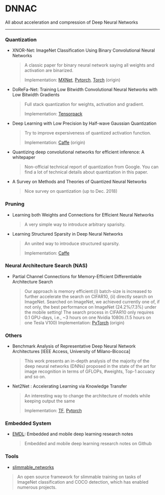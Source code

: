 # DNNAC
All about acceleration and compression of Deep Neural Networks

---------------------------------

### Quantization

* XNOR-Net: ImageNet Classification Using Binary Convolutional Neural Networks

  > A classic paper for binary neural network saying all weights and activation are binarized.
  > 
  > Implementation: [MXNet](https://github.com/hpi-xnor/BMXNet-v2), [Pytorch](https://github.com/jiecaoyu/XNOR-Net-PyTorch), [Torch](https://github.com/allenai/XNOR-Net) (origin)
  
* DoReFa-Net: Training Low Bitwidth Convolutional Neural Networks with Low Bitwidth Gradients
  > Full stack quantization for weights, activation and gradient.
  > 
  > Implementation: [Tensorpack](https://github.com/tensorpack/tensorpack/tree/master/examples/DoReFa-Net)
  
* Deep Learning with Low Precision by Half-wave Gaussian Quantization
  > Try to improve expersiveness of quantized activation function. 
  >
  > Implementation: [Caffe](https://github.com/zhaoweicai/hwgq) (origin)
  
* Quantizing deep convolutional networks for efficient inference: A whitepaper 
  > Non-official technical report of quantization from Google. You can find a lot of technical details about quantization in this paper. 
  
* A Survey on Methods and Theories of Quantized Neural Networks
  > Nice survey on quantization (up to Dec. 2018)
  
### Pruning

* Learning both Weights and Connections for Efficient Neural Networks
  > A very simple way to introduce arbitrary sparisity. 
  
* Learning Structured Sparsity in Deep Neural Networks
  > An united way to introduce structured sparsity.
  >
  > Implementation: [Caffe](https://github.com/wenwei202/caffe/tree/scnn)
  
### Neural Architecture Search (NAS)
* Partial Channel Connections for Memory-Efficient Differentiable Architecture Search
  > Our approach is memory efficient:(i) batch-size is increased to further accelerate the search on CIFAR10, (ii) directly search on ImageNet.
  > Searched on ImageNet, we achieved currently one of, if not only, the best performance on ImageNet (24.2%/7.3%) under the mobile setting!
  > The search process in CIFAR10 only requires 0.1 GPU-days, i.e., ~3 hours on one Nvidia 1080ti.(1.5 hours on one Tesla V100)
  > Implementation: [PyTorch](https://github.com/yuhuixu1993/PC-DARTS) (origin)

### Others
* Benchmark Analysis of Representative Deep Neural Network Architectures [IEEE Access, University of Milano-Bicocca]
  > This work presents an in-depth analysis of the majority of the deep neural networks (DNNs) proposed in the state of the art for image recognition in terms of GFLOPs, #weights, Top-1 accuacy and so on.
  
* Net2Net : Accelerating Learning via Knowledge Transfer
  > An interesting way to change the architecture of models while keeping output the same
  > 
  > Implementation: [TF](https://github.com/paengs/Net2Net), [Pytorch](https://github.com/erogol/Net2Net)


### Embedded System

* [EMDL](https://github.com/EMDL/awesome-emdl): Embedded and mobile deep learning research notes
  > Embedded and mobile deep learning research notes on Github


### Tools

* [slimmable_networks](https://github.com/JiahuiYu/slimmable_networks)
> An open source framework for slimmable training on tasks of ImageNet classification and COCO detection, which has enabled numerous projects.
